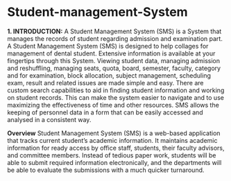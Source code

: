 # Student-management-System
**1. INTRODUCTION:** 
A Student Management System (SMS) is a System that manages the records of student regarding admission and examination part. A Student Management System (SMS) is designed to help collages for 
management of dental student. Extensive information is available at your fingertips through this System. Viewing student data, managing admission and reshuffling, managing seats, quota, board, semester, faculty, category and for examination, block allocation, subject management, scheduling exam, result and related issues are made simple and easy. There are custom search capabilities to aid in finding student information and working on student records. This can make the system easier to navigate and to use maximizing the effectiveness of time and other resources. SMS allows the keeping of personnel data in a form that can be easily accessed and analysed in a consistent way. 




**Overview** 
Student Management System (SMS) is a web-based application that tracks current student’s academic information. It maintains academic information for ready access by office staff, students, their faculty advisors, and committee members. Instead of tedious paper work, students will be able to submit required information electronically, and the departments will be able to evaluate the submissions with a much quicker turnaround. 
